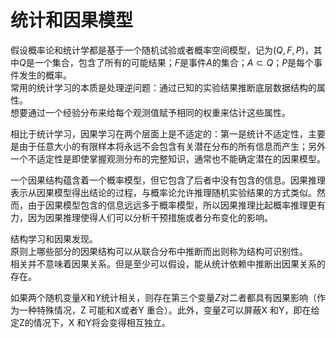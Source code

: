 # 统计和因果模型  
假设概率论和统计学都是基于一个随机试验或者概率空间模型，记为$(Q,F,P)$，其中$Q$是一个集合，包含了所有的可能结果；$F$是事件$A$的集合；$A\subset Q$；$P$是每个事件发生的概率。  
常用的统计学习的本质是处理逆问题：通过已知的实验结果推断底层数据结构的属性。  
想要通过一个经验分布来给每个观测值赋予相同的权重来估计这些属性。  

相比于统计学习，因果学习在两个层面上是不适定的：第一是统计不适定性，主要是由于任意大小的有限样本将永远不会包含有关潜在分布的所有信息而产生；另外一个不适定性是即使掌握观测分布的完整知识，通常也不能确定潜在的因果模型。  

一个因果结构蕴含着一个概率模型，但它包含了后者中没有包含的信息。因果推理表示从因果模型得出结论的过程，与概率论允许推理随机实验结果的方式类似。然而，由于因果模型包含的信息远远多于概率模型，所以因果推理比起概率推理更有力，因为因果推理使得人们可以分析干预措施或者分布变化的影响。  

结构学习和因果发现。  
原则上哪些部分的因果结构可以从联合分布中推断而出则称为结构可识别性。  
相关并不意味着因果关系。但是至少可以假设，能从统计依赖中推断出因果关系的存在。  

如果两个随机变量$X$和$Y$统计相关，则存在第三个变量$Z$对二者都具有因果影响（作为一种特殊情况，Z 可能和X或者Y 重合）。此外，变量Z可以屏蔽X 和Y，即在给定Z的情况下，X 和Y将会变得相互独立。  
 